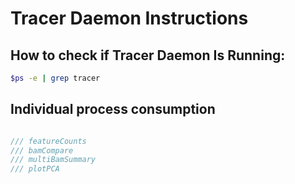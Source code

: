 # Tracer Daemon Instructions

## How to check if Tracer Daemon Is Running:

```bash
$ps -e | grep tracer
```

## Individual process consumption

```rust

/// featureCounts
/// bamCompare
/// multiBamSummary
/// plotPCA 

```
